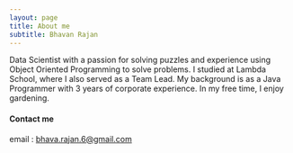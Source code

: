 ```yaml
---
layout: page
title: About me
subtitle: Bhavan Rajan 
---
```



Data Scientist with a passion for solving puzzles and experience using Object Oriented Programming to solve problems.
I studied at Lambda School, where I also served as a Team Lead. My background is as a Java Programmer with 3 years of corporate experience. 
In my free time, I enjoy gardening.





#### Contact me
email : bhava.rajan.6@gmail.com
